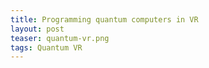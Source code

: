 ```yaml
---
title: Programming quantum computers in VR
layout: post
teaser: quantum-vr.png
tags: Quantum VR
---
```

